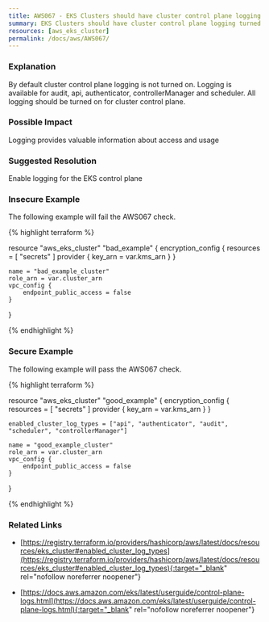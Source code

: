 ```yaml
---
title: AWS067 - EKS Clusters should have cluster control plane logging turned on
summary: EKS Clusters should have cluster control plane logging turned on 
resources: [aws_eks_cluster] 
permalink: /docs/aws/AWS067/
---
```

### Explanation


By default cluster control plane logging is not turned on. Logging is available for audit, api, authenticator, controllerManager and scheduler. All logging should be turned on for cluster control plane.


### Possible Impact
Logging provides valuable information about access and usage

### Suggested Resolution
Enable logging for the EKS control plane


### Insecure Example

The following example will fail the AWS067 check.

{% highlight terraform %}

resource "aws_eks_cluster" "bad_example" {
    encryption_config {
        resources = [ "secrets" ]
        provider {
            key_arn = var.kms_arn
        }
    }

    name = "bad_example_cluster"
    role_arn = var.cluster_arn
    vpc_config {
        endpoint_public_access = false
    }
}

{% endhighlight %}



### Secure Example

The following example will pass the AWS067 check.

{% highlight terraform %}

resource "aws_eks_cluster" "good_example" {
    encryption_config {
        resources = [ "secrets" ]
        provider {
            key_arn = var.kms_arn
        }
    }

	enabled_cluster_log_types = ["api", "authenticator", "audit", "scheduler", "controllerManager"]

    name = "good_example_cluster"
    role_arn = var.cluster_arn
    vpc_config {
        endpoint_public_access = false
    }
}

{% endhighlight %}



### Related Links


- [https://registry.terraform.io/providers/hashicorp/aws/latest/docs/resources/eks_cluster#enabled_cluster_log_types](https://registry.terraform.io/providers/hashicorp/aws/latest/docs/resources/eks_cluster#enabled_cluster_log_types){:target="_blank" rel="nofollow noreferrer noopener"}

- [https://docs.aws.amazon.com/eks/latest/userguide/control-plane-logs.html](https://docs.aws.amazon.com/eks/latest/userguide/control-plane-logs.html){:target="_blank" rel="nofollow noreferrer noopener"}


